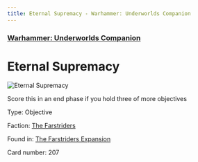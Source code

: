 ```yaml
---
title: Eternal Supremacy - Warhammer: Underworlds Companion
---
```


### [Warhammer: Underworlds Companion](https://guidokessels.github.io/wh-underworlds)

  

# Eternal Supremacy

![Eternal Supremacy](https://warhammerunderworlds.com/wp-content/uploads/sites/6/2018/03/207_ENG.png)

Score this in an end phase if you hold three of more objectives

Type: Objective

Faction: [The Farstriders](https://guidokessels.github.io/wh-underworlds/factions/the-farstriders)

Found in: [The Farstriders Expansion](https://guidokessels.github.io/wh-underworlds/locations/the-farstriders-expansion)

Card number: 207
